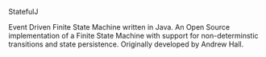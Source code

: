 StatefulJ

Event Driven Finite State Machine written in Java.
An Open Source implementation of a Finite State Machine with support for non-determinstic transitions and state persistence.
Originally developed by Andrew Hall.